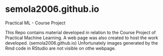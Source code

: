 # semola2006.github.io
Practical ML - Course Project

This Repo contains material developed in relation to the Course Project of Practical Machine Learning.
A web page was also created to host the work developed. (semola2006.github.io)
Unfortunately images generated by the Rmd code in RStudio are not visible on othe webpage.


